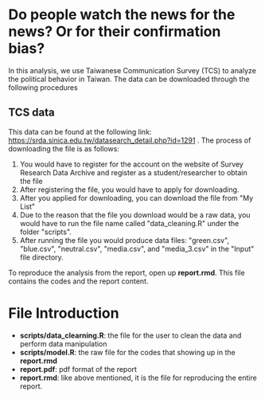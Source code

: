 # Do people watch the news for the news? Or for their confirmation bias?
In this analysis, we use Taiwanese Communication Survey (TCS) to analyze the political behavior in Taiwan. The data can be downloaded through the following procedures

## TCS data
This data can be found at the following link: https://srda.sinica.edu.tw/datasearch_detail.php?id=1291 . The process of downloading the file is as follows:
1. You would have to register for the account on the website of Survey Research Data Archive and register as a student/researcher to obtain the file
2. After registering the file, you would have to apply for downloading.
3. After you applied for downloading, you can download the file from "My List"
4. Due to the reason that the file you download would be a raw data, you would have to run the file name called "data_cleaning.R" under the folder "scripts".
5. After running the file you would produce data files: "green.csv", "blue.csv", "neutral.csv", "media.csv", and "media_3.csv" in the "Input" file directory.

To reproduce the analysis from the report, open up __report.rmd__. This file contains the codes and the report content. 

# File Introduction
- __scripts/data_clearning.R__: the file for the user to clean the data and perform data manipulation
- __scripts/model.R__: the raw file for the codes that showing up in the __report.rmd__
- __report.pdf__: pdf format of the report
- __report.rmd__: like above mentioned, it is the file for reproducing the entire report. 
